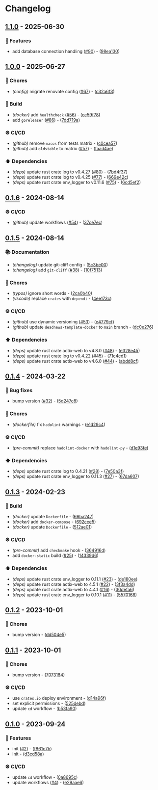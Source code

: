# Changelog

## [1.1.0](https://github.com/DeadNews/deadnews-template-rust/compare/v1.0.0...v1.1.0) - 2025-06-30

### 🚀 Features

- add database connection handling ([#90](https://github.com/DeadNews/deadnews-template-rust/issues/90)) - ([98ea130](https://github.com/DeadNews/deadnews-template-rust/commit/98ea1302cbee87ed49925e666c56ae66b61ac573))

## [1.0.0](https://github.com/DeadNews/deadnews-template-rust/compare/v0.1.6...v1.0.0) - 2025-06-27

### 🧹 Chores

- _(config)_ migrate renovate config ([#67](https://github.com/DeadNews/deadnews-template-rust/issues/67)) - ([c32a6f3](https://github.com/DeadNews/deadnews-template-rust/commit/c32a6f3afefc7042a7914543c7f8bbff8e9bffb5))

### 👷 Build

- _(docker)_ add `healthcheck` ([#56](https://github.com/DeadNews/deadnews-template-rust/issues/56)) - ([cc59f78](https://github.com/DeadNews/deadnews-template-rust/commit/cc59f7806b1ce73b55d326c89ab8a18f02e7b219))
- add `goreleaser` ([#86](https://github.com/DeadNews/deadnews-template-rust/issues/86)) - ([7dd719a](https://github.com/DeadNews/deadnews-template-rust/commit/7dd719ace50db963ee76e802deb32dbcd30b4e8c))

### ⚙️ CI/CD

- _(github)_ remove `macos` from tests matrix - ([c0cea57](https://github.com/DeadNews/deadnews-template-rust/commit/c0cea57c61f46b53bc251d3f2210a9859cb3b6d4))
- _(github)_ add `oldstable` to matrix ([#57](https://github.com/DeadNews/deadnews-template-rust/issues/57)) - ([faad4ae](https://github.com/DeadNews/deadnews-template-rust/commit/faad4ae208cf20e5808ea8ee81e064c2ecbdb3e3))

### ⬆️ Dependencies

- _(deps)_ update rust crate log to v0.4.27 ([#80](https://github.com/DeadNews/deadnews-template-rust/issues/80)) - ([7bd4f37](https://github.com/DeadNews/deadnews-template-rust/commit/7bd4f3771be1f8bb6dc9bedbc9a74d9f5762de4e))
- _(deps)_ update rust crate log to v0.4.25 ([#77](https://github.com/DeadNews/deadnews-template-rust/issues/77)) - ([669e42c](https://github.com/DeadNews/deadnews-template-rust/commit/669e42c01d361a691c63e86828f69f9c3b0f3425))
- _(deps)_ update rust crate env_logger to v0.11.6 ([#75](https://github.com/DeadNews/deadnews-template-rust/issues/75)) - ([6cd5ef2](https://github.com/DeadNews/deadnews-template-rust/commit/6cd5ef20d539c40d74ae5a2bddb36747b6973b8c))

## [0.1.6](https://github.com/DeadNews/deadnews-template-rust/compare/v0.1.5...v0.1.6) - 2024-08-14

### ⚙️ CI/CD

- _(github)_ update workflows ([#54](https://github.com/DeadNews/deadnews-template-rust/issues/54)) - ([37ce7ec](https://github.com/DeadNews/deadnews-template-rust/commit/37ce7ece616a56a1273d7bf9e3046ee9acb2c34f))

## [0.1.5](https://github.com/DeadNews/deadnews-template-rust/compare/v0.1.4...v0.1.5) - 2024-08-14

### 📚 Documentation

- _(changelog)_ update git-cliff config - ([5c3be00](https://github.com/DeadNews/deadnews-template-rust/commit/5c3be00243add491a1c14b02f9d85176c4caf6e3))
- _(changelog)_ add `git-cliff` ([#38](https://github.com/DeadNews/deadnews-template-rust/issues/38)) - ([10f7513](https://github.com/DeadNews/deadnews-template-rust/commit/10f75132678adf867e671551eeaf9e1e37585c5e))

### 🧹 Chores

- _(typos)_ ignore short words - ([2ca0b40](https://github.com/DeadNews/deadnews-template-rust/commit/2ca0b40f5eebaae5618fc0b28776eb40e85cf826))
- _(vscode)_ replace `crates` with `dependi` - ([4ee173c](https://github.com/DeadNews/deadnews-template-rust/commit/4ee173c414574278eafe3f2c57056d3e8ea2be89))

### ⚙️ CI/CD

- _(github)_ use dynamic versioning ([#53](https://github.com/DeadNews/deadnews-template-rust/issues/53)) - ([e4779cf](https://github.com/DeadNews/deadnews-template-rust/commit/e4779cf53dde22e2ad1f9cf086324584526b394b))
- _(github)_ update `deadnews-template-docker` to `main` branch - ([dc0e276](https://github.com/DeadNews/deadnews-template-rust/commit/dc0e276269848f36f48d7241e663252c15df6845))

### ⬆️ Dependencies

- _(deps)_ update rust crate actix-web to v4.8.0 ([#48](https://github.com/DeadNews/deadnews-template-rust/issues/48)) - ([e328e45](https://github.com/DeadNews/deadnews-template-rust/commit/e328e45b56058ed77f732ded9f3152b2e6a58018))
- _(deps)_ update rust crate log to v0.4.22 ([#45](https://github.com/DeadNews/deadnews-template-rust/issues/45)) - ([71c4cd1](https://github.com/DeadNews/deadnews-template-rust/commit/71c4cd1e80d10f7e581b06909cb0c5aa18671caf))
- _(deps)_ update rust crate actix-web to v4.6.0 ([#44](https://github.com/DeadNews/deadnews-template-rust/issues/44)) - ([abdd8cf](https://github.com/DeadNews/deadnews-template-rust/commit/abdd8cfc0b078732babd847ef7ac3f18272f0759))

## [0.1.4](https://github.com/DeadNews/deadnews-template-rust/compare/v0.1.3...v0.1.4) - 2024-03-22

### 🐛 Bug fixes

- bump version ([#32](https://github.com/DeadNews/deadnews-template-rust/issues/32)) - ([5d247c8](https://github.com/DeadNews/deadnews-template-rust/commit/5d247c8150179ce1ac34984fb910e463eac30a02))

### 🧹 Chores

- _(dockerfile)_ fix `hadolint` warnings - ([e1d29c4](https://github.com/DeadNews/deadnews-template-rust/commit/e1d29c45181a0ecf18b73102cd09885df0fb68a8))

### ⚙️ CI/CD

- _(pre-commit)_ replace `hadolint-docker` with `hadolint-py` - ([d1e93fe](https://github.com/DeadNews/deadnews-template-rust/commit/d1e93fefb4b74f046456094edc3921c9aa6be528))

### ⬆️ Dependencies

- _(deps)_ update rust crate log to 0.4.21 ([#28](https://github.com/DeadNews/deadnews-template-rust/issues/28)) - ([7e50a3f](https://github.com/DeadNews/deadnews-template-rust/commit/7e50a3f5d39d8a2dfa497fab0e9cd2026a1db94d))
- _(deps)_ update rust crate env_logger to 0.11.3 ([#27](https://github.com/DeadNews/deadnews-template-rust/issues/27)) - ([67da607](https://github.com/DeadNews/deadnews-template-rust/commit/67da607a5eba79558657cc40cd24e555cf36da47))

## [0.1.3](https://github.com/DeadNews/deadnews-template-rust/compare/v0.1.2...v0.1.3) - 2024-02-23

### 👷 Build

- _(docker)_ update `Dockerfile` - ([66ba247](https://github.com/DeadNews/deadnews-template-rust/commit/66ba247ef5a2e2c911e4786f4f1629b8561ceff2))
- _(docker)_ add `docker-compose` - ([692cce5](https://github.com/DeadNews/deadnews-template-rust/commit/692cce568fc2c3aad65d243d637765ac43f9b987))
- _(docker)_ update `Dockerfile` - ([512ae01](https://github.com/DeadNews/deadnews-template-rust/commit/512ae01ce8c34191c262ddafb604d080d16eb7c5))

### ⚙️ CI/CD

- _(pre-commit)_ add `checkmake` hook - ([364916d](https://github.com/DeadNews/deadnews-template-rust/commit/364916d958560af10b45b8f09fa2dd8fe6fc5986))
- add `docker-static` build ([#25](https://github.com/DeadNews/deadnews-template-rust/issues/25)) - ([14339d6](https://github.com/DeadNews/deadnews-template-rust/commit/14339d6d98ee8e6db4f8f69b8c8fc3d1a8a0be93))

### ⬆️ Dependencies

- _(deps)_ update rust crate env_logger to 0.11.1 ([#23](https://github.com/DeadNews/deadnews-template-rust/issues/23)) - ([de180ee](https://github.com/DeadNews/deadnews-template-rust/commit/de180ee1930fac69de6d6cdc2ef36b6b667ce438))
- _(deps)_ update rust crate actix-web to 4.5.1 ([#22](https://github.com/DeadNews/deadnews-template-rust/issues/22)) - ([3f3a4dd](https://github.com/DeadNews/deadnews-template-rust/commit/3f3a4dd604007f948c148a9be60b739ffcd282a1))
- _(deps)_ update rust crate actix-web to 4.4.1 ([#16](https://github.com/DeadNews/deadnews-template-rust/issues/16)) - ([30defa6](https://github.com/DeadNews/deadnews-template-rust/commit/30defa64a2510ea1cfb8516fbf855a1dfcdf9120))
- _(deps)_ update rust crate env_logger to 0.10.1 ([#11](https://github.com/DeadNews/deadnews-template-rust/issues/11)) - ([5570168](https://github.com/DeadNews/deadnews-template-rust/commit/5570168f3736a6e91f4d7726b923c0c863825c40))

## [0.1.2](https://github.com/DeadNews/deadnews-template-rust/compare/v0.1.1...v0.1.2) - 2023-10-01

### 🧹 Chores

- bump version - ([dd504e5](https://github.com/DeadNews/deadnews-template-rust/commit/dd504e5032e92161750f7bfae23d24cfd2297e85))

## [0.1.1](https://github.com/DeadNews/deadnews-template-rust/compare/v0.1.0...v0.1.1) - 2023-10-01

### 🧹 Chores

- bump version - ([7073184](https://github.com/DeadNews/deadnews-template-rust/commit/7073184ba89e6ec15736a0e550faef833b57af5a))

### ⚙️ CI/CD

- use `crates.io` deploy environment - ([d14a96f](https://github.com/DeadNews/deadnews-template-rust/commit/d14a96f2ab8eb577277d7d966a1ad22551efa66e))
- set explicit permissions - ([525debd](https://github.com/DeadNews/deadnews-template-rust/commit/525debdfd6a5c53fc7e6f6b4eeeb74f7549b10c0))
- update `cd` workflow - ([b53fa90](https://github.com/DeadNews/deadnews-template-rust/commit/b53fa90afb9b51d9261330f4f1cd2934ca5f8293))

## [0.1.0](https://github.com/DeadNews/deadnews-template-rust/commits/v0.1.0) - 2023-09-24

### 🚀 Features

- init ([#2](https://github.com/DeadNews/deadnews-template-rust/issues/2)) - ([f861c7b](https://github.com/DeadNews/deadnews-template-rust/commit/f861c7b7bbf4787a50043ac338d307151e63063e))
- init - ([d3cd58a](https://github.com/DeadNews/deadnews-template-rust/commit/d3cd58aab7f8f5b0571b11514a28a39de732753e))

### ⚙️ CI/CD

- update `cd` workflow - ([0a8695c](https://github.com/DeadNews/deadnews-template-rust/commit/0a8695c89c99bd67060db04cd4a67ce5c475fab1))
- update workflows ([#4](https://github.com/DeadNews/deadnews-template-rust/issues/4)) - ([e29aae6](https://github.com/DeadNews/deadnews-template-rust/commit/e29aae6dace722d8a7d16d4e25c75209d9a5a0d7))

<!-- generated by git-cliff -->
